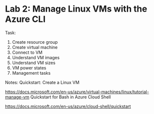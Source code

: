 # Lab 2: Manage Linux VMs with the Azure CLI

Task: 

1. Create resource group
2. Create virtual machine
3. Connect to VM
4. Understand VM images
5. Understand VM sizes
6. VM power states
7. Management tasks


Notes:
Quickstart: Create a Linux VM

https://docs.microsoft.com/en-us/azure/virtual-machines/linux/tutorial-manage-vm
Quickstart for Bash in Azure Cloud Shell

https://docs.microsoft.com/en-us/azure/cloud-shell/quickstart